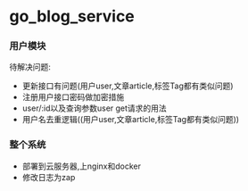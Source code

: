 # go_blog_service

### 用户模块
待解决问题:
* 更新接口有问题(用户user,文章article,标签Tag都有类似问题)
* 注册用户接口密码做加密措施
* user/:id以及查询参数user  get请求的用法
* 用户名去重逻辑((用户user,文章article,标签Tag都有类似问题))

### 整个系统
* 部署到云服务器,上nginx和docker
* 修改日志为zap
 

